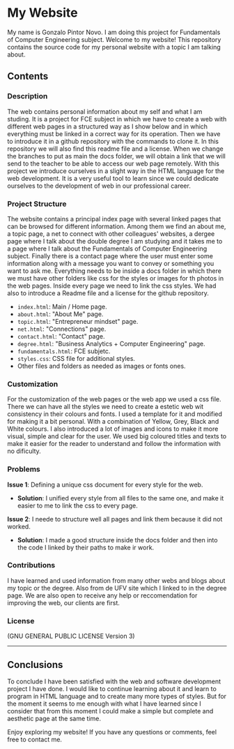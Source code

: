 # My Website

My name is Gonzalo Pintor Novo. I am doing this project for Fundamentals of Computer Engineering subject. 
Welcome to my website! This repository contains the source code for my personal website with a topic I am talking about.

## Contents


### Description

The web contains personal information about my self and what I am studing. It is a project for FCE subject in which we have to create a web with different web pages in a structured way as I show below and in which everything must be linked in a correct way for its operation. Then we have to introduce it in a github repository with the commands to clone it. In this repository we will also find this readme file and a license. When we change the branches to put as main the docs folder, we will obtain a link that we will send to the teacher to be able to access our web page remotely. With this project we introduce ourselves in a slight way in the HTML language for the web development. It is a very useful tool to learn since we could dedicate ourselves to the development of web in our professional career. 


### Project Structure

The website contains a principal index page with several linked pages that can be browsed for different information. Among them we find an about me, a topic page, a net to connect with other colleagues' websites, a dergee page where I talk about the double degree I am studying and it takes me to a page where I talk about the Fundamentals of Computer Engineering subject. Finally there is a contact page where the user must enter some information along with a message you want to convey or something you want to ask me. Everything needs to be inside a docs folder in which there we must have other folders like css for the styles or images for th photos in the web pages. Inside every page we need to link the css styles. We had also to introduce a Readme file and a license for the github repository.
* `index.html`: Main / Home page.
* `about.html`: "About Me" page.
* `topic.html`: "Entrepreneur mindset" page.
* `net.html`: "Connections" page.
* `contact.html`: "Contact" page.
* `degree.html`: "Business Analytics + Computer Engineering" page.
* `fundamentals.html`: FCE subjetc.
* `styles.css`: CSS file for additional styles.
* Other files and folders as needed as images or fonts ones.



### Customization

For the customization of the web pages or the web app we used a css file. There we can have all the styles we need to create a estetic web wit consistency in their colours and fonts. I used a template for it and modified for making it a bit personal. With a combination of Yellow, Grey, Black and White colours. I also introduced a lot of images and icons to make it more visual, simple and clear for the user. We used big coloured titles and texts to make it easier for the reader to understand and follow the information with no dificulty.

### Problems
**Issue 1**: Defining a unique css document for every style for the web.
   - **Solution**: I unified every style from all files to the same one, and make it easier to me to link the css to every page.

**Issue 2**: I neede to structure well all pages and link them because it did not worked.
   - **Solution**: I made a good structure inside the docs folder and then into the code I linked by their paths to make ir work.


### Contributions

I have learned and used information from many other webs and blogs about my topic or the degree. Also from de UFV site which I linked to in the degree page. We are also open to receive any help or reccomendation for improving the web, our clients are first.


### License

(GNU GENERAL PUBLIC LICENSE Version 3)

---

## Conclusions

To conclude I have been satisfied with the web and software development project I have done. I would like to continue learning about it and learn to program in HTML language and to create many more types of styles. But for the moment it seems to me enough with what I have learned since I consider that from this moment I could make a simple but complete and aesthetic page at the same time. 

Enjoy exploring my website! If you have any questions or comments, feel free to contact me.

